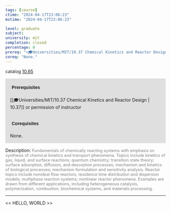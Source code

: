 ```yaml
---
tags: [course]
ctime: "2024-04-17T23:06:23"
mstime: "2024-04-17T23:06:23"

level: graduate
subject: 
university: mit
completion: closed
percentage: 0
prereq: "<🎓Universities/MIT/10.37 Chemical Kinetics and Reactor Design> or permission of instructor"
coreq: "None."
---
```


catalog [10.65](http://student.mit.edu/catalog/m10a.html#10.65)

<span style="display: block; padding: 15px; background-color: rgb(100, 100, 100, 0.2);"><font id="m_prereq419_0" style="display: block; font-family: Arial, sans-serif; font-weight: bold; padding: 5px">Prerequisites</font><br><span id="prereq419_0">[[🎓Universities/MIT/10.37 Chemical Kinetics and Reactor Design | 10.37]] or permission of instructor</span></span>
<span style="display: block; padding: 15px; background-color: rgb(100, 100, 100, 0.2);"><font id="m_coreq419_0" style="display: block; font-family: Arial, sans-serif; font-weight: bold; padding: 5px">Corequisites</font><br><span id="coreq419_0">None.</span></span>

<font style="">Description:</font>
<font style="color: grey; font-size: 0.8rem;">Fundamentals of chemically reacting systems with emphasis on synthesis of chemical kinetics and transport phenomena. Topics include kinetics of gas, liquid, and surface reactions; quantum chemistry; transition state theory; surface adsorption, diffusion, and desorption processes; mechanism and kinetics of biological processes; mechanism formulation and sensitivity analysis. Reactor topics include nonideal flow reactors, residence time distribution and dispersion models; multiphase reaction systems; nonlinear reactor phenomena. Examples are drawn from different applications, including heterogeneous catalysis, polymerization, combustion, biochemical systems, and materials processing.</font>



---

<< HELLO, WORLD >>
